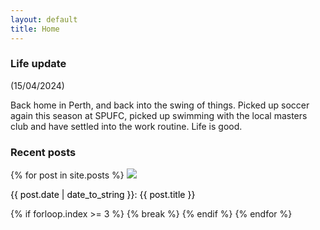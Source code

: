 ```yaml
---
layout: default
title: Home
---
```

### Life update

(15/04/2024)

Back home in Perth, and back into the swing of things. Picked up soccer again this season at SPUFC, picked up swimming with the local masters club and have settled into the work routine. Life is good. 

### Recent posts

<div class='gallery'>
  {% for post in site.posts %}
    <a style='color: black; text-decoration: none;' href='{{ post.url }}'>
      <img src='{{ post.image }}'>
      <p>{{ post.date | date_to_string }}: {{ post.title }}</p>
    </a>
    {% if forloop.index >= 3 %}
      {% break %}
    {% endif %}
  {% endfor %}
</div>